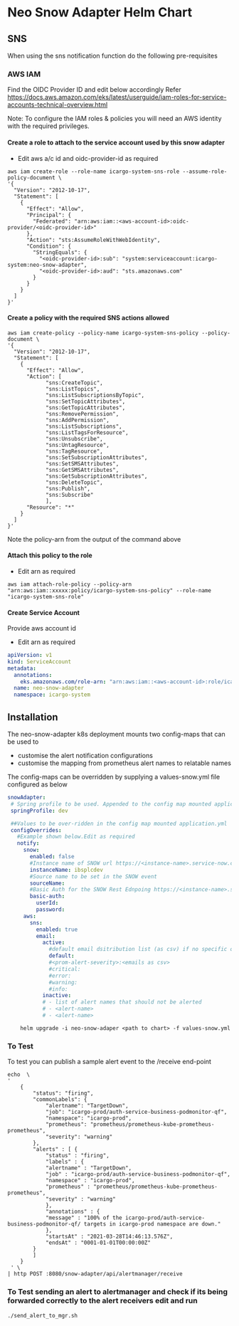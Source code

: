 # Neo Snow Adapter Helm Chart


## SNS
When using the sns notification function do the following pre-requisites

### AWS IAM
Find the OIDC Provider ID and edit below accordingly
Refer https://docs.aws.amazon.com/eks/latest/userguide/iam-roles-for-service-accounts-technical-overview.html

Note: To configure the IAM roles & policies you will need an AWS identity with the required privileges. 

#### Create a role to attach to the service account used by this snow adapter 
- Edit aws a/c id and oidc-provider-id as required
```shell
aws iam create-role --role-name icargo-system-sns-role --assume-role-policy-document \
'{
  "Version": "2012-10-17",
  "Statement": [
    {
      "Effect": "Allow",
      "Principal": {
        "Federated": "arn:aws:iam::<aws-account-id>:oidc-provider/<oidc-provider-id>"
      },
      "Action": "sts:AssumeRoleWithWebIdentity",
      "Condition": {
        "StringEquals": {
          "<oidc-provider-id>:sub": "system:serviceaccount:icargo-system:neo-snow-adapter",
          "<oidc-provider-id>:aud": "sts.amazonaws.com"
        }
      }
    }
  ]
}'
```

#### Create a policy with the required SNS actions allowed
```shell
aws iam create-policy --policy-name icargo-system-sns-policy --policy-document \
'{
  "Version": "2012-10-17",
  "Statement": [
    {
      "Effect": "Allow",
      "Action": [
            "sns:CreateTopic",
            "sns:ListTopics",
            "sns:ListSubscriptionsByTopic",
            "sns:SetTopicAttributes",
            "sns:GetTopicAttributes",
            "sns:RemovePermission",
            "sns:AddPermission",
            "sns:ListSubscriptions",
            "sns:ListTagsForResource",
            "sns:Unsubscribe",
            "sns:UntagResource",
            "sns:TagResource",
            "sns:SetSubscriptionAttributes",
            "sns:SetSMSAttributes",
            "sns:GetSMSAttributes",
            "sns:GetSubscriptionAttributes",            
            "sns:DeleteTopic",
            "sns:Publish",
            "sns:Subscribe"
            ],
      "Resource": "*"
    }
  ]
}'
```

Note the policy-arn from the output of the command above
#### Attach this policy to the role
- Edit arn as required
```shell
aws iam attach-role-policy --policy-arn "arn:aws:iam::xxxxx:policy/icargo-system-sns-policy" --role-name "icargo-system-sns-role"
```

#### Create Service Account
Provide aws account id 
- Edit arn as required
```yaml
apiVersion: v1
kind: ServiceAccount
metadata:
  annotations:
    eks.amazonaws.com/role-arn: "arn:aws:iam::<aws-account-id>:role/icargo-system-sns-role"
  name: neo-snow-adapter
  namespace: icargo-system    

```


## Installation
The neo-snow-adapter k8s deployment mounts two config-maps that can be used to
 - customise the alert notification configurations
 - customise the mapping from prometheus alert names to relatable names

 The config-maps can be overridden by supplying a values-snow.yml file configured as below

 ```yaml
 snowAdapter:
  # Spring profile to be used. Appended to the config map mounted application.yml
  springProfile: dev

  ##Values to be over-ridden in the config map mounted application.yml
  configOverrides:
    #Example shown below.Edit as required
    notify:
      snow:
        enabled: false
        #Instance name of SNOW url https://<instance-name>.service-now.com
        instanceName: ibsplcdev 
        #Source name to be set in the SNOW event
        sourceName: 
        #Basic Auth for the SNOW Rest Ednpoing https://<instance-name>.service-now.com/api/global/em/jsonv2
        basic-auth:
          userId: 
          password: 
      aws:
        sns:
          enabled: true
          email:
            active:
              #default email dsitribution list (as csv) if no specific ones configured
              default:
              #<prom-alert-severity>:<emails as csv>
              #critical:
              #error:
              #warning:
              #info:
            inactive:
            # - list of alert names that should not be alerted
            # - <alert-name>
            # - <alert-name>  
 ```

```shell
    helm upgrade -i neo-snow-adaper <path to chart> -f values-snow.yml
```



### To Test
To test you can publish a sample alert event to the /receive end-point
```shell
echo  \
'
    {
    	"status": "firing",
        "commonLabels": {
            "alertname": "TargetDown",
            "job": "icargo-prod/auth-service-business-podmonitor-qf",
            "namespace": "icargo-prod",
            "prometheus": "prometheus/prometheus-kube-prometheus-prometheus",
            "severity": "warning"
        },
        "alerts" : [ {
            "status" : "firing",
            "labels" : {
            "alertname" : "TargetDown",
            "job" : "icargo-prod/auth-service-business-podmonitor-qf",
            "namespace" : "icargo-prod",
            "prometheus" : "prometheus/prometheus-kube-prometheus-prometheus",
            "severity" : "warning"
            },
            "annotations" : {
            "message" : "100% of the icargo-prod/auth-service-business-podmonitor-qf/ targets in icargo-prod namespace are down."
            },
            "startsAt" : "2021-03-28T14:46:13.576Z",
            "endsAt" : "0001-01-01T00:00:00Z"
        }
        ]
    }
 ' \
| http POST :8080/snow-adapter/api/alertmanager/receive
```

### To Test sending an alert to alertmanager and check if its being forwarded correctly to the alert receivers edit and run
```shell
./send_alert_to_mgr.sh
```